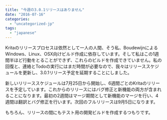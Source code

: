 ```yaml
---
title: "今週の3.0.1リリースはありません"
date: "2016-07-16"
categories: 
  - "uncategorized-jp"
tags: 
  - "japanese"
---
```


Kritaのリリースプロセスは依然として一人の人間、そう私、BoudewijnによるWindows、Linux、OSX向けビルド作成に依存しています。そして私はこの1週間半ほど行動をとることができず、これらのビルドを作成できていません。私の回復と、連絡とTodoの実行にはまだ時間が必要なので、我々はリリーススケジュールを更新し、3.0.1リリース予定を延期することにしました。

新しいリリーススケジュールは7月25日から開始し、6週間ごとのKritaのリリースを予定しています。これからのリリースにはバグ修正と新機能の両方が含まれることになります。最初の2週間はマージ期間として新機能のマージを行い、4週間は翻訳とバグ修正を行います。次回のフルリリースは9月5日になります。

もちろん、リリースの間にもテスト用の開発ビルドを作成するつもりです。
